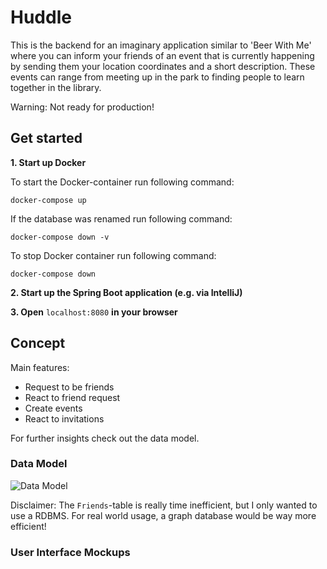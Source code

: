 # Huddle

This is the backend for an imaginary application similar to 'Beer With Me' where you can inform your friends of an event that is currently happening by sending them your location coordinates and a short description. These events can range from meeting up in the park to finding people to learn together in the library.

Warning: Not ready for production!

## Get started

**1. Start up Docker**

To start the Docker-container run following command:

```docker-compose up```

If the database was renamed run following command:

```docker-compose down -v```

To stop Docker container run following command:

```docker-compose down```

**2. Start up the Spring Boot application (e.g. via IntelliJ)**

**3. Open** `localhost:8080` **in your browser**
## Concept

Main features:
* Request to be friends
* React to friend request
* Create events
* React to invitations

For further insights check out the data model.

### Data Model

![Data Model](./assets/data_model.png)

Disclaimer: The `Friends`-table is really time inefficient, but I only wanted to use a RDBMS. For real world usage, a graph database would be way more efficient!

### User Interface Mockups